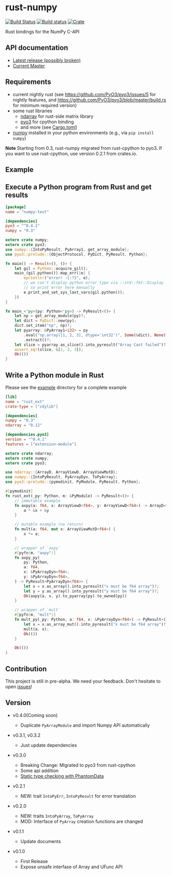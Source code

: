 rust-numpy
===========
[![Build Status](https://travis-ci.org/rust-numpy/rust-numpy.svg?branch=master)](https://travis-ci.org/rust-numpy/rust-numpy)
[![Build status](https://ci.appveyor.com/api/projects/status/bjaru43c7t1alx2x/branch/master?svg=true)](https://ci.appveyor.com/project/kngwyu/rust-numpy/branch/master)
[![Crate](http://meritbadge.herokuapp.com/numpy)](https://crates.io/crates/numpy)

Rust bindings for the NumPy C-API

API documentation
-------------
- [Latest release (possibly broken)](https://docs.rs/numpy)
- [Current Master](https://rust-numpy.github.io/rust-numpy)


Requirements
-------------
- current nightly rust (see https://github.com/PyO3/pyo3/issues/5 for nightly features, and
https://github.com/PyO3/pyo3/blob/master/build.rs for minimum required version)
- some rust libraries
  - [ndarray](https://github.com/bluss/ndarray) for rust-side matrix library
  - [pyo3](https://github.com/PyO3/pyo3) for cpython binding
  - and more (see [Cargo.toml](Cargo.toml))
- [numpy](http://www.numpy.org/) installed in your python environments (e.g., via `pip install numpy`)

**Note**
Starting from 0.3, rust-numpy migrated from rust-cpython to pyo3.
If you want to use rust-cpython, use version 0.2.1 from crates.io.


Example
---------


## Execute a Python program from Rust and get results

``` toml
[package]
name = "numpy-test"

[dependencies]
pyo3 = "^0.4.1"
numpy = "0.3"
```

``` rust
extern crate numpy;
extern crate pyo3;
use numpy::{IntoPyResult, PyArray1, get_array_module};
use pyo3::prelude::{ObjectProtocol, PyDict, PyResult, Python};

fn main() -> Result<(), ()> {
    let gil = Python::acquire_gil();
    main_(gil.python()).map_err(|e| {
        eprintln!("error! :{:?}", e);
        // we can't display python error type via ::std::fmt::Display
        // so print error here manually
        e.print_and_set_sys_last_vars(gil.python());
    })
}

fn main_<'py>(py: Python<'py>) -> PyResult<()> {
    let np = get_array_module(py)?;
    let dict = PyDict::new(py);
    dict.set_item("np", np)?;
    let pyarray: &PyArray1<i32> = py
        .eval("np.array([1, 2, 3], dtype='int32')", Some(&dict), None)?
        .extract()?;
    let slice = pyarray.as_slice().into_pyresult("Array Cast failed")?;
    assert_eq!(slice, &[1, 2, 3]);
    Ok(())
}
```

## Write a Python module in Rust

Please see the [example](example) directory for a complete example

```toml
[lib]
name = "rust_ext"
crate-type = ["cdylib"]

[dependencies]
numpy = "0.3"
ndarray = "0.12"

[dependencies.pyo3]
version = "^0.4.1"
features = ["extension-module"]
```

```rust
extern crate ndarray;
extern crate numpy;
extern crate pyo3;

use ndarray::{ArrayD, ArrayViewD, ArrayViewMutD};
use numpy::{IntoPyResult, PyArrayDyn, ToPyArray};
use pyo3::prelude::{pymodinit, PyModule, PyResult, Python};

#[pymodinit]
fn rust_ext(_py: Python, m: &PyModule) -> PyResult<()> {
    // immutable example
    fn axpy(a: f64, x: ArrayViewD<f64>, y: ArrayViewD<f64>) -> ArrayD<f64> {
        a * &x + &y
    }

    // mutable example (no return)
    fn mult(a: f64, mut x: ArrayViewMutD<f64>) {
        x *= a;
    }

    // wrapper of `axpy`
    #[pyfn(m, "axpy")]
    fn axpy_py(
        py: Python,
        a: f64,
        x: &PyArrayDyn<f64>,
        y: &PyArrayDyn<f64>,
    ) -> PyResult<PyArrayDyn<f64>> {
        let x = x.as_array().into_pyresult("x must be f64 array")?;
        let y = y.as_array().into_pyresult("y must be f64 array")?;
        Ok(axpy(a, x, y).to_pyarray(py).to_owned(py))
    }

    // wrapper of `mult`
    #[pyfn(m, "mult")]
    fn mult_py(_py: Python, a: f64, x: &PyArrayDyn<f64>) -> PyResult<()> {
        let x = x.as_array_mut().into_pyresult("x must be f64 array")?;
        mult(a, x);
        Ok(())
    }

    Ok(())
}
```

Contribution
-------------
This project is still in pre-alpha.
We need your feedback. Don't hesitate to open [issues](https://github.com/termoshtt/rust-numpy/issues)!

Version
--------
- v0.4.0(Coming soon)
  - Duplicate `PyArrayModule` and import Numpy API automatically

- v0.3.1, v0.3.2
  - Just update dependencies

- v0.3.0
  - Breaking Change: Migrated to pyo3 from rust-cpython
  - Some api addition
  - [Static type checking with PhantomData](https://github.com/rust-numpy/rust-numpy/pull/41)

- v0.2.1
  - NEW: trait `IntoPyErr`, `IntoPyResult` for error translation

- v0.2.0
  - NEW: traits `IntoPyArray`, `ToPyArray`
  - MOD: Interface of `PyArray` creation functions are changed

- v0.1.1
  - Update documents

- v0.1.0
  - First Release
  - Expose unsafe interfase of Array and UFunc API
